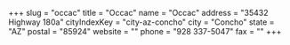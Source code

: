 +++
slug = "occac"
title = "Occac"
name = "Occac"
address = "35432 Highway 180a"
cityIndexKey = "city-az-concho"
city = "Concho"
state = "AZ"
postal = "85924"
website = ""
phone = "928 337-5047"
fax = ""
+++
